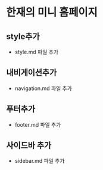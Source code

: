 # 한재의 미니 홈페이지

## style추가
- style.md 파일 추가

## 내비게이션추가
- navigation.md 파일 추가

## 푸터추가
- footer.md 파일 추가

## 사이드바 추가
- sidebar.md 파일 추가
